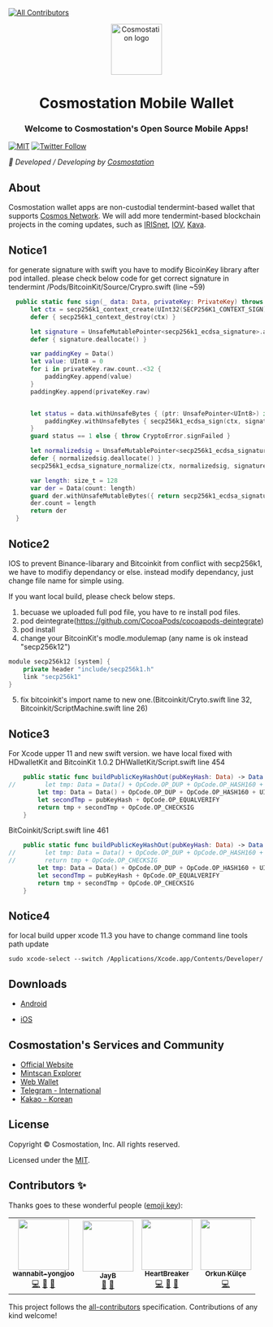 <!-- ALL-CONTRIBUTORS-BADGE:START - Do not remove or modify this section -->
[![All Contributors](https://img.shields.io/badge/all_contributors-4-orange.svg?style=flat-square)](#contributors-)
<!-- ALL-CONTRIBUTORS-BADGE:END -->
<p align="center">
  <a href="https://www.cosmostation.io" target="_blank" rel="noopener noreferrer"><img width="100" src="https://user-images.githubusercontent.com/20435620/55696624-d7df2e00-59f8-11e9-9126-edf9a40b11a8.png" alt="Cosmostation logo"></a>
</p>
<h1 align="center">Cosmostation Mobile Wallet</h1>
<h3 align="center">Welcome to Cosmostation's Open Source Mobile Apps!</h3>

[![MIT](https://img.shields.io/apm/l/vim-mode.svg)](https://github.com/cosmostation/cosmosjs/blob/master/LICENSE)
[![Twitter Follow](https://img.shields.io/twitter/follow/CosmostationVD.svg?label=Follow&style=social)](https://twitter.com/CosmostationVD)

*:rocket: Developed / Developing by [Cosmostation](https://www.cosmostation.io/)*

## About

Cosmostation wallet apps are non-custodial tendermint-based wallet that supports [Cosmos Network](https://https://cosmos.network/). We will add more tendermint-based blockchain projects in the coming updates, such as [IRISnet](https://www.irisnet.org/), [IOV](https://iov.one/), [Kava](https://kava.io/).


## Notice1

for generate signature with swift you have to modify BicoinKey library after pod intalled.
please check below code for get correct signature in tendermint
/Pods/BitcoinKit/Source/Crypro.swift (line ~59)

```swift
  public static func sign(_ data: Data, privateKey: PrivateKey) throws -> Data {
      let ctx = secp256k1_context_create(UInt32(SECP256K1_CONTEXT_SIGN))!
      defer { secp256k1_context_destroy(ctx) }

      let signature = UnsafeMutablePointer<secp256k1_ecdsa_signature>.allocate(capacity: 1)
      defer { signature.deallocate() }

      var paddingKey = Data()
      let value: UInt8 = 0
      for i in privateKey.raw.count..<32 {
          paddingKey.append(value)
      }
      paddingKey.append(privateKey.raw)


      let status = data.withUnsafeBytes { (ptr: UnsafePointer<UInt8>) in
          paddingKey.withUnsafeBytes { secp256k1_ecdsa_sign(ctx, signature, ptr, $0, nil, nil) }
      }
      guard status == 1 else { throw CryptoError.signFailed }

      let normalizedsig = UnsafeMutablePointer<secp256k1_ecdsa_signature>.allocate(capacity: 1)
      defer { normalizedsig.deallocate() }
      secp256k1_ecdsa_signature_normalize(ctx, normalizedsig, signature)

      var length: size_t = 128
      var der = Data(count: length)
      guard der.withUnsafeMutableBytes({ return secp256k1_ecdsa_signature_serialize_der(ctx, $0, &length, normalizedsig) }) == 1 else { throw CryptoError.noEnoughSpace }
      der.count = length
      return der
  }
```


## Notice2

IOS to prevent Binance-libarary and Bitcoinkit from conflict with secp256k1, we have to modifiy dependancy or else.
instead modify dependancy, just change file name for simple using.

If you want local build, please check below steps.

1. becuase we uploaded full pod file, you have to re install pod files.
2. pod deintegrate(https://github.com/CocoaPods/cocoapods-deintegrate)
3. pod install
4. change your BitcoinKit's modle.modulemap (any name is ok instead "secp256k12")
```swift
module secp256k12 [system] {
    private header "include/secp256k1.h"
    link "secp256k1"
}
```
5. fix bitcoinkit's import name to new one.(Bitcoinkit/Cryto.swift line 32, Bitcoinkit/ScriptMachine.swift line 26)


## Notice3

For Xcode upper 11 and new swift version. we have local fixed with HDwalletKit and BitcoinKit 1.0.2
DHWalletKit/Script.swift line 454
```swift
    public static func buildPublicKeyHashOut(pubKeyHash: Data) -> Data {
//        let tmp: Data = Data() + OpCode.OP_DUP + OpCode.OP_HASH160 + UInt8(pubKeyHash.count) + pubKeyHash + OpCode.OP_EQUALVERIFY
        let tmp: Data = Data() + OpCode.OP_DUP + OpCode.OP_HASH160 + UInt8(pubKeyHash.count)
        let secondTmp = pubKeyHash + OpCode.OP_EQUALVERIFY
        return tmp + secondTmp + OpCode.OP_CHECKSIG
    }
```
BitCoinkit/Script.swift line 461
```swift
    public static func buildPublicKeyHashOut(pubKeyHash: Data) -> Data {
//        let tmp: Data = Data() + OpCode.OP_DUP + OpCode.OP_HASH160 + UInt8(pubKeyHash.count) + pubKeyHash + OpCode.OP_EQUALVERIFY
//        return tmp + OpCode.OP_CHECKSIG
        let tmp: Data = Data() + OpCode.OP_DUP + OpCode.OP_HASH160 + UInt8(pubKeyHash.count)
        let secondTmp = pubKeyHash + OpCode.OP_EQUALVERIFY
        return tmp + secondTmp + OpCode.OP_CHECKSIG
    }
```

## Notice4
for local build upper xcode 11.3 you have to change command line tools path update
```
sudo xcode-select --switch /Applications/Xcode.app/Contents/Developer/
```



## Downloads

* [Android](https://play.google.com/store/apps/details?id=wannabit.io.cosmostaion)

* [iOS](https://apps.apple.com/us/app/cosmostation/id1459830339)


## Cosmostation's Services and Community

- [Official Website](https://www.cosmostation.io)
- [Mintscan Explorer](https://www.mintscan.io)
- [Web Wallet](https://wallet.cosmostation.io)
- [Telegram - International](https://t.me/cosmostation)
- [Kakao - Korean](https://open.kakao.com/o/g6KKSe5)


## License

Copyright © Cosmostation, Inc. All rights reserved.

Licensed under the [MIT](LICENSE).

## Contributors ✨

Thanks goes to these wonderful people ([emoji key](https://allcontributors.org/docs/en/emoji-key)):

<!-- ALL-CONTRIBUTORS-LIST:START - Do not remove or modify this section -->
<!-- prettier-ignore-start -->
<!-- markdownlint-disable -->
<table>
  <tr>
    <td align="center"><a href="https://github.com/wannabit-yongjoo"><img src="https://avatars3.githubusercontent.com/u/38899600?v=4" width="100px;" alt=""/><br /><sub><b>wannabit-yongjoo</b></sub></a><br /><a href="https://github.com/cosmostation/cosmostation-mobile/commits?author=wannabit-yongjoo" title="Code">💻</a> <a href="https://github.com/cosmostation/cosmostation-mobile/issues?q=author%3Awannabit-yongjoo" title="Bug reports">🐛</a> <a href="#maintenance-wannabit-yongjoo" title="Maintenance">🚧</a></td>
    <td align="center"><a href="https://jaybdev.net"><img src="https://avatars1.githubusercontent.com/u/20435620?v=4" width="100px;" alt=""/><br /><sub><b>JayB</b></sub></a><br /><a href="https://github.com/cosmostation/cosmostation-mobile/commits?author=kogisin" title="Documentation">📖</a> <a href="#projectManagement-kogisin" title="Project Management">📆</a></td>
    <td align="center"><a href="https://github.com/HeartBreaker"><img src="https://avatars3.githubusercontent.com/u/327096?v=4" width="100px;" alt=""/><br /><sub><b>HeartBreaker</b></sub></a><br /><a href="https://github.com/cosmostation/cosmostation-mobile/commits?author=HeartBreaker" title="Code">💻</a> <a href="https://github.com/cosmostation/cosmostation-mobile/issues?q=author%3AHeartBreaker" title="Bug reports">🐛</a> <a href="#maintenance-HeartBreaker" title="Maintenance">🚧</a></td>
    <td align="center"><a href="http://www.linkedin.com/in/orkunkulce"><img src="https://avatars0.githubusercontent.com/u/11277600?v=4" width="100px;" alt=""/><br /><sub><b>Orkun Külçe</b></sub></a><br /><a href="https://github.com/cosmostation/cosmostation-mobile/commits?author=orkunkl" title="Code">💻</a></td>
  </tr>
</table>

<!-- markdownlint-enable -->
<!-- prettier-ignore-end -->
<!-- ALL-CONTRIBUTORS-LIST:END -->

This project follows the [all-contributors](https://github.com/all-contributors/all-contributors) specification. Contributions of any kind welcome!
